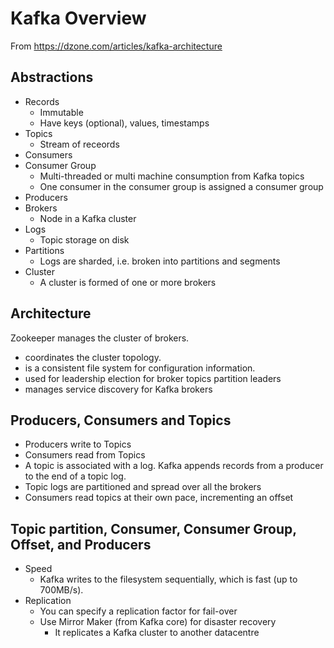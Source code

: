# Kafka Overview

From https://dzone.com/articles/kafka-architecture

## Abstractions

- Records
    - Immutable
    - Have keys (optional), values, timestamps
- Topics
    - Stream of receords
- Consumers
- Consumer Group
    - Multi-threaded or multi machine consumption from Kafka topics
    - One consumer in the consumer group is assigned a consumer group
- Producers
- Brokers
    - Node in a Kafka cluster
- Logs
    - Topic storage on disk
- Partitions
    - Logs are sharded, i.e. broken into partitions and segments
- Cluster
    - A cluster is formed of one or more brokers

## Architecture

Zookeeper manages the cluster of brokers. 
- coordinates the cluster topology. 
- is a consistent file system for configuration information. 
- used for leadership election for broker topics partition leaders
- manages service discovery for Kafka brokers

## Producers, Consumers and Topics

- Producers write to Topics
- Consumers read from Topics
- A topic is associated with a log. Kafka appends records from a producer to the end of a topic log.
- Topic logs are partitioned and spread over all the brokers
- Consumers read topics at their own pace, incrementing an offset

## Topic partition, Consumer, Consumer Group, Offset, and Producers

- Speed
    - Kafka writes to the filesystem sequentially, which is fast (up to 700MB/s).
- Replication
    - You can specify a replication factor for fail-over
    - Use Mirror Maker (from Kafka core) for disaster recovery
        - It replicates a Kafka cluster to another datacentre 







